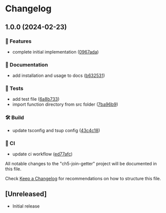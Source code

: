 # Changelog

## 1.0.0 (2024-02-23)

### 🌟 Features

-   complete initial implementation ([0967ada](https://github.com/Norgate-AV/ch5-join-getter/commit/0967adaf777e85b2c914a39a61b2b9bd6c7e6786))

### 📖 Documentation

-   add installation and usage to docs ([b632531](https://github.com/Norgate-AV/ch5-join-getter/commit/b632531b95355e4e83671898300440b9fed11228))

### 🧪 Tests

-   add test file ([6a8b733](https://github.com/Norgate-AV/ch5-join-getter/commit/6a8b733a055b11ee62347b6f32e87f70f500411d))
-   import function directory from src folder ([7ba96b9](https://github.com/Norgate-AV/ch5-join-getter/commit/7ba96b94f8e7457f7ddcc11f12f6fc07b9b876f6))

### 🛠️ Build

-   update tsconfig and tsup config ([43c4c18](https://github.com/Norgate-AV/ch5-join-getter/commit/43c4c181a50343e83ec671b85a279fb926a4099c))

### 🤖 CI

-   update ci workflow ([ed77afc](https://github.com/Norgate-AV/ch5-join-getter/commit/ed77afcf68b8bd1bfedb18d10a4ac42492ff735c))

All notable changes to the "ch5-join-getter" project will be documented in this file.

Check [Keep a Changelog](http://keepachangelog.com/) for recommendations on how to structure this file.

## [Unreleased]

-   Initial release
